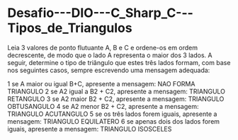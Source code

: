 # Desafio---DIO---C_Sharp_C---Tipos_de_Triangulos
Leia 3 valores de ponto flutuante A, B e C e ordene-os em ordem decrescente, de modo que o lado A representa o maior dos 3 lados. A seguir, determine o tipo de triângulo que estes três lados formam, com base nos seguintes casos, sempre escrevendo uma mensagem adequada:

1	se A maior ou igual B+C, apresente a mensagem: NAO FORMA TRIANGULO
2	se A2 igual a B2 + C2, apresente a mensagem: TRIANGULO RETANGULO
3	se A2 maior B2 + C2, apresente a mensagem: TRIANGULO OBTUSANGULO
4	se A2 menor B2 + C2, apresente a mensagem: TRIANGULO ACUTANGULO
5	se os três lados forem iguais, apresente a mensagem: TRIANGULO EQUILATERO
6	se apenas dois dos lados forem iguais, apresente a mensagem: TRIANGULO ISOSCELES

